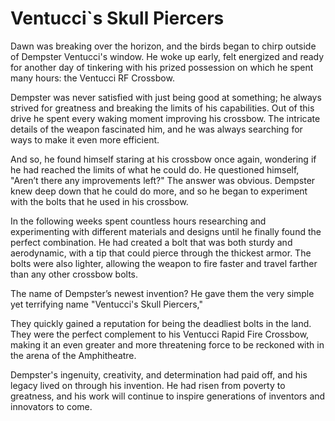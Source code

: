 # Ventucci\`s Skull Piercers

Dawn was breaking over the horizon, and the birds began to chirp outside of Dempster Ventucci's window. He woke up early, felt energized and ready for another day of tinkering with his prized possession on which he spent many hours: the Ventucci RF Crossbow.

&#x20;Dempster was never satisfied with just being good at something; he always strived for greatness and breaking the limits of his capabilities. Out of this drive he spent every waking moment improving his crossbow. The intricate details of the weapon fascinated him, and he was always searching for ways to make it even more efficient.

&#x20;And so, he found himself staring at his crossbow once again, wondering if he had reached the limits of what he could do. He questioned himself, "Aren’t there any improvements left?" The answer was obvious. Dempster knew deep down that he could do more, and so he began to experiment with the bolts that he used in his crossbow.

&#x20;In the following weeks spent countless hours researching and experimenting with different materials and designs until he finally found the perfect combination. He had created a bolt that was both sturdy and aerodynamic, with a tip that could pierce through the thickest armor. The bolts were also lighter, allowing the weapon to fire faster and travel farther than any other crossbow bolts.

&#x20;The name of Dempster’s newest invention? He gave them the very simple yet terrifying name "Ventucci's Skull Piercers,"

&#x20;They quickly gained a reputation for being the deadliest bolts in the land. They were the perfect complement to his Ventucci Rapid Fire Crossbow, making it an even greater and more threatening force to be reckoned with in the arena of the Amphitheatre.

&#x20;Dempster's ingenuity, creativity, and determination had paid off, and his legacy lived on through his invention. He had risen from poverty to greatness, and his work will continue to inspire generations of inventors and innovators to come.
